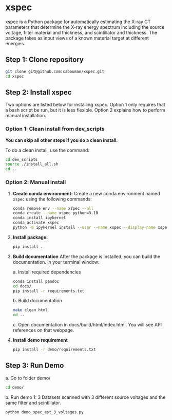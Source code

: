 # xspec

xspec is a Python package for automatically estimating the X-ray CT parameters that determine the X-ray energy spectrum including the source voltage, filter material and thickness, and scintillator and thickness. The package takes as input views of a known material target at different energies.

## Step 1: Clone repository

```bash
git clone git@github.com:cabouman/xspec.git
cd xspec
```

## Step 2: Install xspec

Two options are listed below for installing xspec. 
Option 1 only requires that a bash script be run, but it is less flexible. 
Option 2 explains how to perform manual installation.

### Option 1: Clean install from dev_scripts

**You can skip all other steps if you do a clean install.**

To do a clean install, use the command:

```bash
cd dev_scripts
source ./install_all.sh
cd ..
```

### Option 2: Manual install

1. **Create conda environment:**
   Create a new conda environment named `xspec` using the following commands:

   ```bash
   conda remove env --name xspec --all
   conda create --name xspec python=3.10
   conda install ipykernel
   conda activate xspec
   python -m ipykernel install --user --name xspec --display-name xspec
   ```

2. **Install package:**

   ```bash
   pip install .
   ```

3. **Build documentation**
   After the package is installed, you can build the documentation.
   In your terminal window:

   a. Install required dependencies

   ```bash
   conda install pandoc
   cd docs/
   pip install -r requirements.txt
   ```

   b. Build documentation

   ```bash
   make clean html
   cd ..
   ```

   c. Open documentation in docs/build/html/index.html. You will see API references on that webpage.

4. **Install demo requirement**

   ```bash
   pip install -r demo/requirements.txt
   ```

## Step 3: Run Demo

a. Go to folder demo/

```bash
cd demo/
```

b. Run demo 1: 3 Datasets scanned with 3 different source voltages and the same filter and scintillator.

```bash
python demo_spec_est_3_voltages.py
```